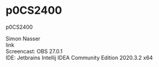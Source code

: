 # p0CS2400
p0CS2400

Simon Nasser <br />
link <br />
Screencast: OBS 27.0.1 <br />
IDE: Jetbrains Intellij IDEA Community Edition 2020.3.2 x64
